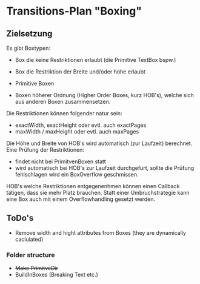 # Transitions-Plan "Boxing"

## Zielsetzung

Es gibt Boxtypen:

- Box die keine Restriktionen erlaubt (die Primitive TextBox bspw.)
- Box die Restriktion der Breite und/oder höhe erlaubt

- Primitive Boxen
- Boxen höherer Ordnung (Higher Order Boxes, kurz HOB's), welche sich aus anderen Boxen zusammensetzen.

Die Restriktionen können folgender natur sein:

- exactWidth, exactHeight oder evtl. auch exactPages
- maxWidth / maxHeight oder evtl. auch maxPages

Die Höhe und Breite von HOB's wird automatisch (zur Laufzeit) berechnet.
Eine Prüfung der Restriktionen:

- findet nicht bei PrimitvenBoxen statt
- wird automatisch bei HOB's zur Laufzeit durchgefürt,
  sollte die Prüfung fehlschlagen wird ein BoxOverflow geschmissen.

HOB's welche Restriktionen entgegenenhmen können einen Callback tätigen, dass sie mehr Platz brauchen.
Statt einer Umbruchstrategie kann eine Box auch mit einem Overflowhandling gesetzt werden.

## ToDo's

- Remove width and hight attributes from Boxes (they are dynamically caclulated)

### Folder structure

- ~~Make PrimitveDir~~
- BuildInBoxes (Breaking Text etc.)
